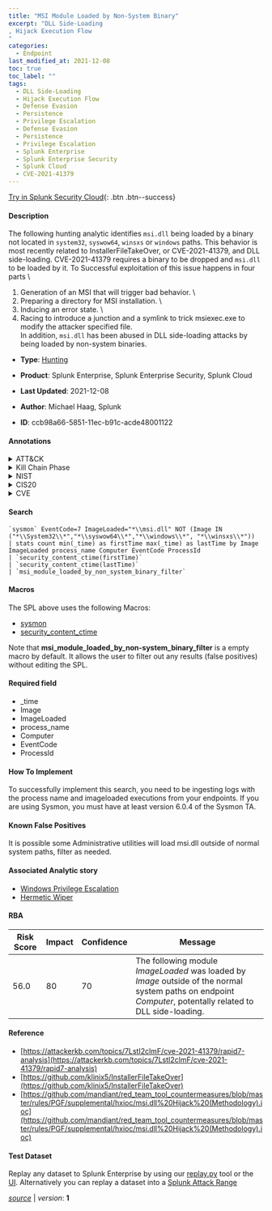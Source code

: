 ```yaml
---
title: "MSI Module Loaded by Non-System Binary"
excerpt: "DLL Side-Loading
, Hijack Execution Flow
"
categories:
  - Endpoint
last_modified_at: 2021-12-08
toc: true
toc_label: ""
tags:
  - DLL Side-Loading
  - Hijack Execution Flow
  - Defense Evasion
  - Persistence
  - Privilege Escalation
  - Defense Evasion
  - Persistence
  - Privilege Escalation
  - Splunk Enterprise
  - Splunk Enterprise Security
  - Splunk Cloud
  - CVE-2021-41379
---
```




[Try in Splunk Security Cloud](https://www.splunk.com/en_splunk_app_enrichmentus/cyber-security.html){: .btn .btn--success}

#### Description

The following hunting analytic identifies `msi.dll` being loaded by a binary not located in `system32`, `syswow64`, `winsxs` or `windows` paths. This behavior is most recently related to InstallerFileTakeOver, or CVE-2021-41379, and DLL side-loading. CVE-2021-41379 requires a binary to be dropped and `msi.dll` to be loaded by it. To Successful exploitation of this issue happens in four parts \
1. Generation of an MSI that will trigger bad behavior. \
1. Preparing a directory for MSI installation. \
1. Inducing an error state. \
1. Racing to introduce a junction and a symlink to trick msiexec.exe to modify the attacker specified file. \
In addition, `msi.dll` has been abused in DLL side-loading attacks by being loaded by non-system binaries.

- **Type**: [Hunting](https://github.com/splunk/security_content/wiki/Detection-Analytic-Types)
- **Product**: Splunk Enterprise, Splunk Enterprise Security, Splunk Cloud

- **Last Updated**: 2021-12-08
- **Author**: Michael Haag, Splunk
- **ID**: ccb98a66-5851-11ec-b91c-acde48001122


#### Annotations

<details>
  <summary>ATT&CK</summary>

<div markdown="1">


| ID             | Technique        |  Tactic             |
| -------------- | ---------------- |-------------------- |
| [T1574.002](https://attack.mitre.org/techniques/T1574/002/) | DLL Side-Loading | Defense Evasion, Persistence, Privilege Escalation |

| [T1574](https://attack.mitre.org/techniques/T1574/) | Hijack Execution Flow | Defense Evasion, Persistence, Privilege Escalation |

</div>
</details>


<details>
  <summary>Kill Chain Phase</summary>

<div markdown="1">

* Exploitation


</div>
</details>


<details>
  <summary>NIST</summary>

<div markdown="1">



</div>
</details>

<details>
  <summary>CIS20</summary>

<div markdown="1">



</div>
</details>

<details>
  <summary>CVE</summary>

<div markdown="1">
| ID          | Summary | [CVSS](https://nvd.nist.gov/vuln-metrics/cvss) |
| ----------- | ----------- | -------------- |
| [CVE-2021-41379](https://nvd.nist.gov/vuln/detail/CVE-2021-41379) | Windows Installer Elevation of Privilege Vulnerability | 4.6 |



</div>
</details>

#### Search

```
`sysmon` EventCode=7 ImageLoaded="*\\msi.dll" NOT (Image IN ("*\\System32\\*","*\\syswow64\\*","*\\windows\\*", "*\\winsxs\\*")) 
| stats count min(_time) as firstTime max(_time) as lastTime by Image ImageLoaded process_name Computer EventCode ProcessId 
| `security_content_ctime(firstTime)` 
| `security_content_ctime(lastTime)` 
| `msi_module_loaded_by_non_system_binary_filter`
```

#### Macros
The SPL above uses the following Macros:
* [sysmon](https://github.com/splunk/security_content/blob/develop/macros/sysmon.yml)
* [security_content_ctime](https://github.com/splunk/security_content/blob/develop/macros/security_content_ctime.yml)

Note that **msi_module_loaded_by_non-system_binary_filter** is a empty macro by default. It allows the user to filter out any results (false positives) without editing the SPL.

#### Required field
* _time
* Image
* ImageLoaded
* process_name
* Computer
* EventCode
* ProcessId


#### How To Implement
To successfully implement this search, you need to be ingesting logs with the process name and imageloaded executions from your endpoints. If you are using Sysmon, you must have at least version 6.0.4 of the Sysmon TA.

#### Known False Positives
It is possible some Administrative utilities will load msi.dll outside of normal system paths, filter as needed.

#### Associated Analytic story
* [Windows Privilege Escalation](/stories/windows_privilege_escalation)
* [Hermetic Wiper](/stories/hermetic_wiper)




#### RBA

| Risk Score  | Impact      | Confidence   | Message      |
| ----------- | ----------- |--------------|--------------|
| 56.0 | 80 | 70 | The following module $ImageLoaded$ was loaded by $Image$ outside of the normal system paths on endpoint $Computer$, potentally related to DLL side-loading. |


#### Reference

* [https://attackerkb.com/topics/7LstI2clmF/cve-2021-41379/rapid7-analysis](https://attackerkb.com/topics/7LstI2clmF/cve-2021-41379/rapid7-analysis)
* [https://github.com/klinix5/InstallerFileTakeOver](https://github.com/klinix5/InstallerFileTakeOver)
* [https://github.com/mandiant/red_team_tool_countermeasures/blob/master/rules/PGF/supplemental/hxioc/msi.dll%20Hijack%20(Methodology).ioc](https://github.com/mandiant/red_team_tool_countermeasures/blob/master/rules/PGF/supplemental/hxioc/msi.dll%20Hijack%20(Methodology).ioc)



#### Test Dataset
Replay any dataset to Splunk Enterprise by using our [replay.py](https://github.com/splunk/attack_data#using-replaypy) tool or the [UI](https://github.com/splunk/attack_data#using-ui).
Alternatively you can replay a dataset into a [Splunk Attack Range](https://github.com/splunk/attack_range#replay-dumps-into-attack-range-splunk-server)



[*source*](https://github.com/splunk/security_content/tree/develop/detections/endpoint/msi_module_loaded_by_non-system_binary.yml) \| *version*: **1**